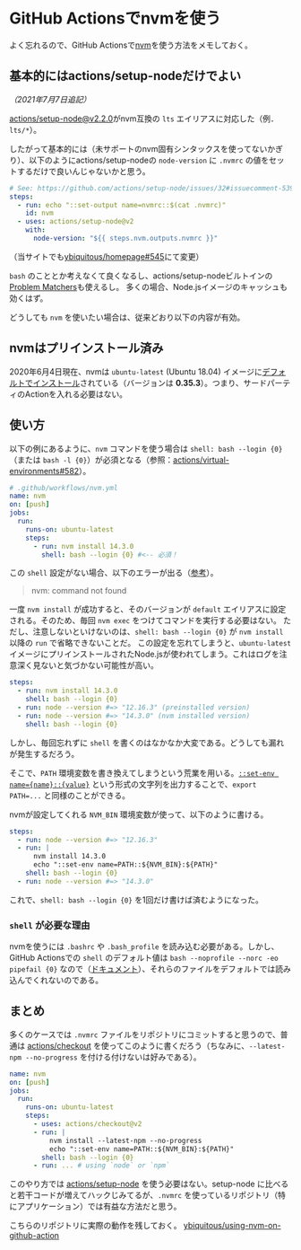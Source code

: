 # GitHub Actionsでnvmを使う

よく忘れるので、GitHub Actionsで[nvm](https://github.com/nvm-sh/nvm)を使う方法をメモしておく。

## 基本的にはactions/setup-nodeだけでよい

*（2021年7月7日追記）*

[actions/setup-node@v2.2.0](https://github.com/actions/setup-node/releases/tag/v2.2.0)がnvm互換の `lts` エイリアスに対応した（例．`lts/*`）。

したがって基本的には（未サポートのnvm固有シンタックスを使ってないかぎり）、以下のようにactions/setup-nodeの `node-version` に `.nvmrc` の値をセットするだけで良いんじゃないかと思う。

```yaml
# See: https://github.com/actions/setup-node/issues/32#issuecomment-539794249
steps:
  - run: echo "::set-output name=nvmrc::$(cat .nvmrc)"
    id: nvm
  - uses: actions/setup-node@v2
    with:
      node-version: "${{ steps.nvm.outputs.nvmrc }}"
```

（当サイトでも[ybiquitous/homepage#545](https://github.com/ybiquitous/homepage/pull/545)にて変更）

`bash` のこととか考えなくて良くなるし、actions/setup-nodeビルトインの[Problem Matchers](https://github.com/actions/toolkit/blob/45647689407e7fb224e06d066dde6aefa67a365f/docs/problem-matchers.md)も使えるし。
多くの場合、Node.jsイメージのキャッシュも効くはず。

どうしても `nvm` を使いたい場合は、従来どおり以下の内容が有効。

## nvmはプリインストール済み

2020年6月4日現在、nvmは `ubuntu-latest` (Ubuntu 18.04) イメージに[デフォルトでインストール](https://github.com/actions/virtual-environments/blob/ubuntu18/20200604.1/images/linux/Ubuntu1804-README.md)されている（バージョンは **0.35.3**）。つまり、サードパーティのActionを入れる必要はない。

## 使い方

以下の例にあるように、`nvm` コマンドを使う場合は `shell: bash --login {0}` （または `bash -l {0}`）が必須となる（参照：[actions/virtual-environments#582](https://github.com/actions/virtual-environments/pull/582#issuecomment-617659430)）。

```yaml
# .github/workflows/nvm.yml
name: nvm
on: [push]
jobs:
  run:
    runs-on: ubuntu-latest
    steps:
      - run: nvm install 14.3.0
        shell: bash --login {0} #<-- 必須！
```

この `shell` 設定がない場合、以下のエラーが出る（[参考](https://github.com/ybiquitous/using-nvm-on-github-action/pull/1/checks?check_run_id=742988829#step:2:4)）。

> nvm: command not found

一度 `nvm install` が成功すると、そのバージョンが `default` エイリアスに設定される。そのため、毎回 `nvm exec` をつけてコマンドを実行する必要はない。
ただし、注意しないといけないのは、`shell: bash --login {0}` が `nvm install` 以降の `run` で省略できないことだ。
この設定を忘れてしまうと、`ubuntu-latest` イメージにプリインストールされたNode.jsが使われてしまう。これはログを注意深く見ないと気づかない可能性が高い。

```yaml
steps:
  - run: nvm install 14.3.0
    shell: bash --login {0}
  - run: node --version #=> "12.16.3" (preinstalled version)
  - run: node --version #=> "14.3.0" (nvm installed version)
    shell: bash --login {0}
```

しかし、毎回忘れずに `shell` を書くのはなかなか大変である。どうしても漏れが発生するだろう。

そこで、`PATH` 環境変数を書き換えてしまうという荒業を用いる。[`::set-env name={name}::{value}`](https://help.github.com/en/actions/reference/workflow-commands-for-github-actions#setting-an-environment-variable) という形式の文字列を出力することで、`export PATH=...` と同様のことができる。

nvmが設定してくれる `NVM_BIN` 環境変数が使って、以下のように書ける。

```yaml
steps:
  - run: node --version #=> "12.16.3"
  - run: |
      nvm install 14.3.0
      echo "::set-env name=PATH::${NVM_BIN}:${PATH}"
    shell: bash --login {0}
  - run: node --version #=> "14.3.0"
```

これで、`shell: bash --login {0}` を1回だけ書けば済むようになった。

### `shell` が必要な理由

nvmを使うには `.bashrc` や `.bash_profile` を読み込む必要がある。しかし、GitHub Actionsでの `shell` のデフォルト値は `bash --noprofile --norc -eo pipefail {0}` なので（[ドキュメント](https://help.github.com/en/actions/reference/workflow-syntax-for-github-actions#jobsjob_idstepsrun)）、それらのファイルをデフォルトでは読み込んでくれないのである。

## まとめ

多くのケースでは `.nvmrc` ファイルをリポジトリにコミットすると思うので、普通は [actions/checkout](https://github.com/actions/checkout) を使ってこのように書くだろう（ちなみに、`--latest-npm --no-progress` を付ける付けないは好みである）。

```yaml
name: nvm
on: [push]
jobs:
  run:
    runs-on: ubuntu-latest
    steps:
      - uses: actions/checkout@v2
      - run: |
          nvm install --latest-npm --no-progress
          echo "::set-env name=PATH::${NVM_BIN}:${PATH}"
        shell: bash --login {0}
      - run: ... # using `node` or `npm`
```

このやり方では [actions/setup-node](https://github.com/actions/setup-node) を使う必要はない。setup-node に比べると若干コードが増えてハックじみてるが、`.nvmrc` を使っているリポジトリ（特にアプリケーション）では有益な方法だと思う。

こちらのリポジトリに実際の動作を残しておく。
[ybiquitous/using-nvm-on-github-action](https://github.com/ybiquitous/using-nvm-on-github-action)
